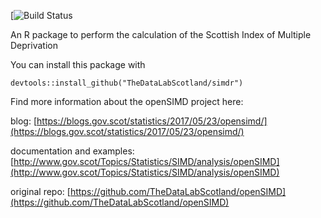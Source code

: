 [![Build Status](https://api.travis-ci.org/rmnppt/simdr.svg?branch=master)

An R package to perform the calculation of the Scottish Index of Multiple Deprivation

You can install this package with

    devtools::install_github("TheDataLabScotland/simdr")
    
Find more information about the openSIMD project here:

blog: [https://blogs.gov.scot/statistics/2017/05/23/opensimd/](https://blogs.gov.scot/statistics/2017/05/23/opensimd/)

documentation and examples: [http://www.gov.scot/Topics/Statistics/SIMD/analysis/openSIMD](http://www.gov.scot/Topics/Statistics/SIMD/analysis/openSIMD)

original repo: [https://github.com/TheDataLabScotland/openSIMD](https://github.com/TheDataLabScotland/openSIMD)
